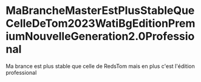 # MaBrancheMasterEstPlusStableQueCelleDeTom2023WatiBgEditionPremiumNouvelleGeneration2.0Professional
Ma brance est plus stable que celle de RedsTom mais en plus c'est l'édition professional 
